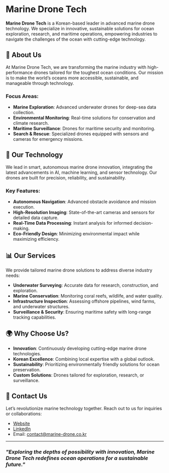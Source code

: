 # Marine Drone Tech

**Marine Drone Tech** is a Korean-based leader in advanced marine drone technology. We specialize in innovative, sustainable solutions for ocean exploration, research, and maritime operations, empowering industries to navigate the challenges of the ocean with cutting-edge technology.

## 🌊 About Us

At Marine Drone Tech, we are transforming the marine industry with high-performance drones tailored for the toughest ocean conditions. Our mission is to make the world’s oceans more accessible, sustainable, and manageable through technology.

### Focus Areas:
- **Marine Exploration**: Advanced underwater drones for deep-sea data collection.
- **Environmental Monitoring**: Real-time solutions for conservation and climate research.
- **Maritime Surveillance**: Drones for maritime security and monitoring.
- **Search & Rescue**: Specialized drones equipped with sensors and cameras for emergency missions.

## 🚢 Our Technology

We lead in smart, autonomous marine drone innovation, integrating the latest advancements in AI, machine learning, and sensor technology. Our drones are built for precision, reliability, and sustainability.

### Key Features:
- **Autonomous Navigation**: Advanced obstacle avoidance and mission execution.
- **High-Resolution Imaging**: State-of-the-art cameras and sensors for detailed data capture.
- **Real-Time Data Processing**: Instant analysis for informed decision-making.
- **Eco-Friendly Design**: Minimizing environmental impact while maximizing efficiency.

## 📊 Our Services

We provide tailored marine drone solutions to address diverse industry needs:

- **Underwater Surveying**: Accurate data for research, construction, and exploration.
- **Marine Conservation**: Monitoring coral reefs, wildlife, and water quality.
- **Infrastructure Inspection**: Assessing offshore pipelines, wind farms, and underwater structures.
- **Surveillance & Security**: Ensuring maritime safety with long-range tracking capabilities.

## 🌍 Why Choose Us?

- **Innovation**: Continuously developing cutting-edge marine drone technologies.
- **Korean Excellence**: Combining local expertise with a global outlook.
- **Sustainability**: Prioritizing environmentally friendly solutions for ocean preservation.
- **Custom Solutions**: Drones tailored for exploration, research, or surveillance.

## 📢 Contact Us

Let’s revolutionize marine technology together. Reach out to us for inquiries or collaborations:

- [Website](#)
- [LinkedIn](#)
- Email: [contact@marine-drone.co.kr](mailto:contact@marine-drone.co.kr)

---

### *"Exploring the depths of possibility with innovation, Marine Drone Tech redefines ocean operations for a sustainable future."*
